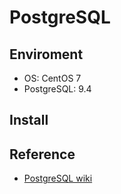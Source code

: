 # PostgreSQL

## Enviroment

* OS: CentOS 7
* PostgreSQL: 9.4

## Install

## Reference

* [PostgreSQL wiki](https://wiki.postgresql.org/wiki/YUM_Installation)